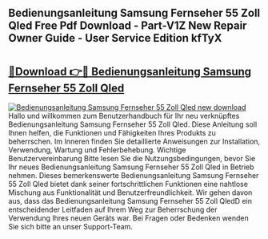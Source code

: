 ## Bedienungsanleitung Samsung Fernseher 55 Zoll Qled Free Pdf Download - Part-V1Z New Repair Owner Guide - User Service Edition kfTyX

# <h2><a href="http://df3k00y.blite.top/?on=Bedienungsanleitung+Samsung+Fernseher+55+Zoll+Qled">🔗Download 👉🔴 Bedienungsanleitung Samsung Fernseher 55 Zoll Qled</a></h2>

[![Bedienungsanleitung Samsung Fernseher 55 Zoll Qled new download](https://i.imgur.com/lujVjoI.png)](http://df3k00y.blite.top/?on=Bedienungsanleitung+Samsung+Fernseher+55+Zoll+Qled)
Hallo und willkommen zum Benutzerhandbuch für Ihr neu verknüpftes Bedienungsanleitung Samsung Fernseher 55 Zoll Qled. Diese Anleitung soll Ihnen helfen, die Funktionen und Fähigkeiten Ihres Produkts zu beherrschen. Im Inneren finden Sie detaillierte Anweisungen zur Installation, Verwendung, Wartung und Fehlerbehebung. Wichtige Benutzervereinbarung Bitte lesen Sie die Nutzungsbedingungen, bevor Sie Ihr neues Bedienungsanleitung Samsung Fernseher 55 Zoll Qled in Betrieb nehmen. Dieses bemerkenswerte Bedienungsanleitung Samsung Fernseher 55 Zoll Qled bietet dank seiner fortschrittlichen Funktionen eine nahtlose Mischung aus Funktionalität und Benutzerfreundlichkeit. Wir gehen davon aus, dass das Bedienungsanleitung Samsung Fernseher 55 Zoll QledD ein entscheidender Leitfaden auf Ihrem Weg zur Beherrschung der Verwendung Ihres neuen Geräts war. Bei Fragen oder Bedenken wenden Sie sich bitte an unser Support-Team.
